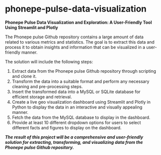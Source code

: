# phonepe-pulse-data-visualization
**Phonepe Pulse Data Visualization and Exploration: A User-Friendly Tool Using Streamlit and Plotly**

The Phonepe pulse Github repository contains a large amount of data related to
various metrics and statistics. The goal is to extract this data and process it to obtain
insights and information that can be visualized in a user-friendly manner.

The solution will include the following steps:
1. Extract data from the Phonepe pulse Github repository through scripting and
clone it.
2. Transform the data into a suitable format and perform any necessary cleaning
and pre-processing steps.
3. Insert the transformed data into a MySQL or SQLite database for efficient storage and
retrieval.
4. Create a live geo visualization dashboard using Streamlit and Plotly in Python
to display the data in an interactive and visually appealing manner.
5. Fetch the data from the MySQL database to display in the dashboard.
6. Provide at least 10 different dropdown options for users to select different
facts and figures to display on the dashboard.

***The result of this project will be a comprehensive and user-friendly solution
for extracting, transforming, and visualizing data from the Phonepe pulse Github
repository.***
